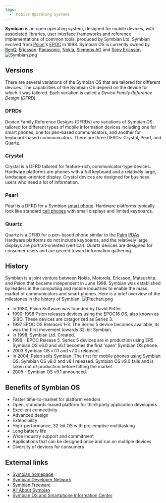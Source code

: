 ```yaml
---
tags:
  -  Mobile Operating Systems
---
```

**Symbian** is an open operating system, designed for mobile devices,
with associated libraries, user interface frameworks and reference
implementations of common tools, produced by Symbian Ltd. Symbian
evolved from [Psion](psion.md)'s [EPOC](epoch.md) in
1998. Symbian OS is currently owned by [BenQ](benq.md),
[Ericsson](ericsson.md), [Panasonic](panasonic.md),
[Nokia](nokia.md), [Siemens AG](siemens_ag.md) and [Sony
Ericsson](sony_ericsson.md). ![](Symbian.png "Symbian.png")

## Versions

There are several variations of the Symbian OS that are tailored for
different devices. The capabilities of the Symbian OS depend on the
device for which it was tailored. Each variation is called a *Device
Family Reference Design* (*DFRD*).

### DFRDs

Device Family Reference Designs (DFRDs) are variations of Symbian OS
tailored for different types of mobile information devices including one
for smart phones, one for pen-based communicators, and another for
keyboard-based communicators. There are three DFRDs: Crystal, Pearl, and
Quartz.

### Crystal

Crystal is a DFRD tailored for feature-rich, communicator-type devices.
Hardware platforms are phones with a full keyboard and a relatively
large, landscape-oriented display. Crystal devices are designed for
business users who need a lot of information.

### Pearl

Pearl is a DFRD for a Symbian [smart phone](smart_phone.md).
Hardware platforms typically look like standard [cell
phones](cell_phones.md) with small displays and limited
keyboards.

### Quartz

Quartz is a DFRD for a pen-based phone similar to the
[Palm](palm.md) [PDAs](pdas.md). Hardware platforms do
not include keyboards, and the relatively large displays are
portrait-oriented (vertical). Quartz devices are designed for consumer
users and are geared toward information gathering.

## History

Symbian is a joint venture between Nokia, Motorola, Ericsson,
Matsushita, and Psion that became independent in June 1998. Symbian was
established by leaders in the computing and mobile industries to enable
the mass market of communicators and smart phones. Here is a brief
overview of the milestones in the history of Symbian.
![](Piechart.png "Piechart.png")

- In 1980, Psion Software was founded by David Potter.
- 1990-1998 Psion releases devices using the EPOC16 OS, also known as
  SIBO. These devices are catagorized as Series 3.
- 1997 EPOC OS Releases 1–3. The Series 5 device becomes available, its
  was the first movement towards 32-bit Symbian.
- In 1998, Symbian Ltd. Created.
- 1999 - EPOC Release 5. Series 5 devices are in production using ER5.
  Symbian OS v6.0 and v6.1 becomes the first 'open' Symbian OS phone.
- 2003 Symbian OS v7.0 and v7.0s released.
- In 2004, Psion sells Symbian. The first for mobile phones using
  Symbian OS. Symbian OS v8.0 and v8.1 released. Symbian OS v9.0 fails
  and is taken out of production before hitting the market.
- 2005 - Symbian OS v9.1 announced.

## Benefits of Symbian OS

- Faster time-to-market for platform vendors
- Open, standards-based platform for third-party application developers
- Excellent connectivity
- Advanced design
- Extensibility
- High-performance, 32-bit OS with pre-emptive multitasking
- Long battery life
- Wide industry support and commitment
- Applications that can be designed once and run on multiple devices
- Diversity of devices for consumers

## External links

- [Symbian homepage](http://www.symbian.com/)
- [Symbian Developer Network](http://developer.symbian.com/)
- [Symbian Freeware](http://www.symbianfreeware.org/)
- [All About Symbian](http://www.allaboutsymbian.com/)
- [Symbian OS and Smartphone Information
  Center](http://my-symbian.com/main/index.php)